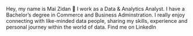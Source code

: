 Hey, my name is Mai Zidan 👋
I work as a Data & Analytics Analyst. I have a Bachelor’s degree in Commerce and Business Adminstration.
I really enjoy connecting with like-minded data people, sharing my skills, experience and personal journey within the world of data.
Find me on LinkedIn 
